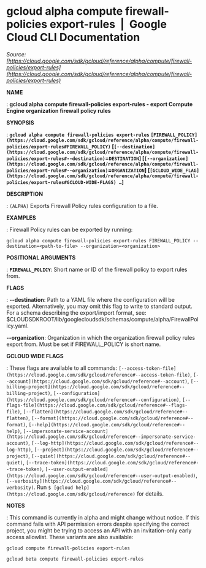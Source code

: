 # gcloud alpha compute firewall-policies export-rules  |  Google Cloud CLI Documentation

*Source: [https://cloud.google.com/sdk/gcloud/reference/alpha/compute/firewall-policies/export-rules](https://cloud.google.com/sdk/gcloud/reference/alpha/compute/firewall-policies/export-rules)*

**NAME**

: **gcloud alpha compute firewall-policies export-rules - export Compute Engine organization firewall policy rules**

**SYNOPSIS**

: **`gcloud alpha compute firewall-policies export-rules` `[FIREWALL_POLICY](https://cloud.google.com/sdk/gcloud/reference/alpha/compute/firewall-policies/export-rules#FIREWALL_POLICY)` [`[--destination](https://cloud.google.com/sdk/gcloud/reference/alpha/compute/firewall-policies/export-rules#--destination)`=`DESTINATION`] [`[--organization](https://cloud.google.com/sdk/gcloud/reference/alpha/compute/firewall-policies/export-rules#--organization)`=`ORGANIZATION`] [`[GCLOUD_WIDE_FLAG](https://cloud.google.com/sdk/gcloud/reference/alpha/compute/firewall-policies/export-rules#GCLOUD-WIDE-FLAGS) …`]**

**DESCRIPTION**

: `(ALPHA)` Exports Firewall Policy rules configuration to a file.

**EXAMPLES**

: Firewall Policy rules can be exported by running:

```
gcloud alpha compute firewall-policies export-rules FIREWALL_POLICY --destination=<path-to-file> --organization=<organization>
```

**POSITIONAL ARGUMENTS**

: **`FIREWALL_POLICY`**:
Short name or ID of the firewall policy to export rules from.

**FLAGS**

: **--destination**:
Path to a YAML file where the configuration will be exported. Alternatively, you
may omit this flag to write to standard output. For a schema describing the
export/import format, see:
$CLOUDSDKROOT/lib/googlecloudsdk/schemas/compute/alpha/FirewallPolicy.yaml.

**--organization**:
Organization in which the organization firewall policy rules export from. Must
be set if FIREWALL_POLICY is short name.

**GCLOUD WIDE FLAGS**

: These flags are available to all commands: `[--access-token-file](https://cloud.google.com/sdk/gcloud/reference#--access-token-file)`,
`[--account](https://cloud.google.com/sdk/gcloud/reference#--account)`, `[--billing-project](https://cloud.google.com/sdk/gcloud/reference#--billing-project)`,
`[--configuration](https://cloud.google.com/sdk/gcloud/reference#--configuration)`,
`[--flags-file](https://cloud.google.com/sdk/gcloud/reference#--flags-file)`,
`[--flatten](https://cloud.google.com/sdk/gcloud/reference#--flatten)`, `[--format](https://cloud.google.com/sdk/gcloud/reference#--format)`, `[--help](https://cloud.google.com/sdk/gcloud/reference#--help)`, `[--impersonate-service-account](https://cloud.google.com/sdk/gcloud/reference#--impersonate-service-account)`,
`[--log-http](https://cloud.google.com/sdk/gcloud/reference#--log-http)`,
`[--project](https://cloud.google.com/sdk/gcloud/reference#--project)`, `[--quiet](https://cloud.google.com/sdk/gcloud/reference#--quiet)`, `[--trace-token](https://cloud.google.com/sdk/gcloud/reference#--trace-token)`, `[--user-output-enabled](https://cloud.google.com/sdk/gcloud/reference#--user-output-enabled)`,
`[--verbosity](https://cloud.google.com/sdk/gcloud/reference#--verbosity)`.
Run `$ [gcloud help](https://cloud.google.com/sdk/gcloud/reference)` for details.

**NOTES**

: This command is currently in alpha and might change without notice. If this
command fails with API permission errors despite specifying the correct project,
you might be trying to access an API with an invitation-only early access
allowlist. These variants are also available:

```
gcloud compute firewall-policies export-rules
```

```
gcloud beta compute firewall-policies export-rules
```
